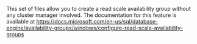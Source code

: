 This set of files allow you to create a read scale availability group without any cluster manager involved. The documentation for this feature is available at https://docs.microsoft.com/en-us/sql/database-engine/availability-groups/windows/configure-read-scale-availability-groups
